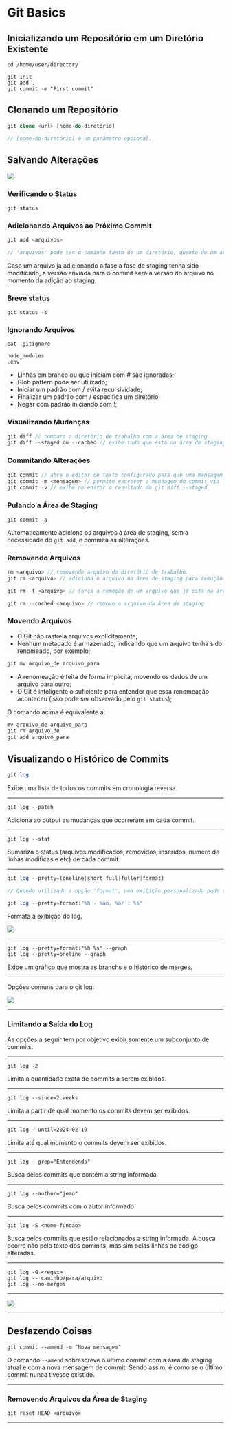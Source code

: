 # Git Basics

## Inicializando um Repositório em um Diretório Existente
```
cd /home/user/directory

git init
git add .
git commit -m "First commit"
```

## Clonando um Repositório
```php
git clone <url> [nome-do-diretório]

// [nome-do-diretório] é um parâmetro opcional.
```

## Salvando Alterações
![](https://i.gyazo.com/9b953f7a87c62c2bd33a9934d83548fb.png)

### Verificando o Status
```
git status
```

### Adicionando Arquivos ao Próximo Commit
```php
git add <arquivos>

// 'arquivos' pode ser o caminho tanto de um diretório, quanto de um arquivo.
```
Caso um arquivo já adicionando a fase a fase de staging tenha sido modificado, a versão enviada para o commit será a versão do arquivo no momento da adição ao staging.


### Breve status
```
git status -s
```

### Ignorando Arquivos
```
cat .gitignore

node_modules
.env
```

- Linhas em branco ou que iniciam com # são ignoradas;
- Glob pattern pode ser utilizado;
- Iniciar um padrão com / evita recursividade;
- Finalizar um padrão com / especifica um diretório;
- Negar com padrão iniciando com !;

### Visualizando Mudanças
```php
git diff // compara o diretório de trabalho com a área de staging
git diff --staged ou --cached // exibe tudo que está na área de staging
```

### Commitando Alterações
```php
git commit // abre o editor de texto configurado para que uma mensagem seja adicionada ao commit
git commit -m <mensagem> // permite escrever a mensagem do commit via linha de comando
git commit -v // exibe no editor o resultado do git diff --staged
```

### Pulando a Área de Staging
```
git commit -a
```
Automaticamente adiciona os arquivos à área de staging, sem a necessidade do ```git add```, e commita as alterações.

### Removendo Arquivos
```php
rm <arquivo> // removendo arquivo do diretório de trabalho
git rm <arquivo> // adiciona o arquivo na área de staging para remoção do banco do git
```
```php
git rm -f <arquivo> // força a remoção de um arquivo que já está na área de staging (remove tanto do git, quanto do diretório de trabalho)

git rm --cached <arquivo> // remove o arquivo da área de staging
```

### Movendo Arquivos
- O Git não rastreia arquivos explicitamente;
- Nenhum metadado é armazenado, indicando que um arquivo tenha sido renomeado, por exemplo;
```php
git mv arquivo_de arquivo_para
```
- A renomeação é feita de forma implícita, movendo os dados de um arquivo para outro;
- O Git é inteligente o suficiente para entender que essa renomeação aconteceu (isso pode ser observado pelo ```git status```);

O comando acima é equivalente a:
```php
mv arquivo_de arquivo_para
git rm arquivo_de
git add arquivo_para
```

## Visualizando o Histórico de Commits
```php
git log
```
Exibe uma lista de todos os commits em cronologia reversa.

---

```
git log --patch
```
Adiciona ao output as mudanças que ocorreram em cada commit.

---

```
git log --stat
```
Sumariza o status (arquivos modificados, removidos, inseridos, numero de linhas modificas e etc) de cada commit.

---

```php
git log --pretty=(oneline|short|full|fuller|format)

// Quando utilizado a opção 'format', uma exibição personalizada pode ser especificada.

git log --pretty=format:"%h - %an, %ar : %s"
```
Formata a exibiçâo do log.

![](https://i.gyazo.com/48507fa73655a4df004f70ad98f22204.png)

---
```
git log --pretty=format:"%h %s" --graph
git log --pretty=oneline --graph
```
Exibe um gráfico que mostra as branchs e o histórico de merges.

---
Opções comuns para o git log:

![](https://i.gyazo.com/85aac2bc4dc5d440b53accb1425a2f36.png)

---

### Limitando a Saída do Log
As opções a seguir tem por objetivo exibir somente um subconjunto de commits.

---

```
git log -2
```
Limita a quantidade exata de commits a serem exibidos.

---

```
git log --since=2.weeks
```
Limita a partir de qual momento os commits devem ser exibidos.

---
```
git log --until=2024-02-10
```
Limita até qual momento o commits devem ser exibidos.

---
```
git log --grep="Entendendo"
```
Busca pelos commits que contém a string informada.

---
```
git log --author="joao"
```
Busca pelos commits com o autor informado.

---
```
git log -S <nome-funcao>
```
Busca pelos commits que estão relacionados a string informada. A busca ocorre não pelo texto dos commits, mas sim pelas linhas de código alteradas.

---
```
git log -G <regex>
git log -- caminho/para/arquivo
git log --no-merges
```
---

![](https://i.gyazo.com/ac43a01a8360770dc0e66b310997c706.png)

---
## Desfazendo Coisas
```
git commit --amend -m "Nova mensagem"
```
O comando ```--amend``` sobrescreve o último commit com a área de staging atual e com a nova mensagem de commit. Sendo assim, é como se o último commit nunca tivesse existido.

---
### Removendo Arquivos da Área de Staging
```
git reset HEAD <arquivo>
```

---